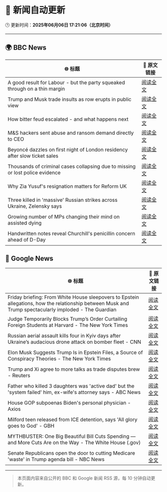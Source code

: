# 🧠 新闻自动更新

🕒 更新时间：**2025年06月06日 17:21:06（北京时间）**

---

## 🌍 BBC News

| 🌐 标题 | 🔗 原文链接 |
|--------|-------------|
| A good result for Labour - but the party squeaked through on a thin margin | [阅读全文](https://www.bbc.com/news/articles/cvgqzdl8lxyo) |
| Trump and Musk trade insults as row erupts in public view | [阅读全文](https://www.bbc.com/news/articles/c5yg98rl717o) |
| How bitter feud escalated - and what happens next | [阅读全文](https://www.bbc.com/news/articles/c3wd2215q08o) |
| M&S hackers sent abuse and ransom demand directly to CEO | [阅读全文](https://www.bbc.com/news/articles/cr58pqjlnjlo) |
| Beyoncé dazzles on first night of London residency after slow ticket sales | [阅读全文](https://www.bbc.com/news/articles/cvgvlxk01gvo) |
| Thousands of criminal cases collapsing due to missing or lost police evidence | [阅读全文](https://www.bbc.com/news/articles/c3e5289d3njo) |
| Why Zia Yusuf's resignation matters for Reform UK | [阅读全文](https://www.bbc.com/news/articles/ce80px2gwjzo) |
| Three killed in 'massive' Russian strikes across Ukraine, Zelensky says | [阅读全文](https://www.bbc.com/news/articles/cvg7zy1jq7no) |
| Growing number of MPs changing their mind on assisted dying | [阅读全文](https://www.bbc.com/news/articles/c2lk21x800yo) |
| Handwritten notes reveal Churchill's penicillin concern ahead of D-Day | [阅读全文](https://www.bbc.com/news/articles/cj09v52l8v4o) |

## 📰 Google News

| 🌐 标题 | 🔗 原文链接 |
|--------|-------------|
| Friday briefing: From White House sleepovers to Epstein allegations, how the relationship between Musk and Trump spectacularly imploded - The Guardian | [阅读全文](https://news.google.com/rss/articles/CBMimwFBVV95cUxNRXJHdVJ0SDhwWjh3Qnhicng2cFdGZTdkVWdDdDJZWDRJSTdURnJZWDFLaHNZY3llT2FMNFBvU2FEOXVFNVJGZk5UMGlxZ0VFQlBZNEdDeUVIOS1veWNMazhFWk5OS0UyVFBIMXMyYlpfeDVjeTRhX1RoNVpPeUdtaUE2QkZ4UmpTUkVHaENmY0VvWS0yOUQ3WUFKUQ?oc=5) |
| Judge Temporarily Blocks Trump’s Order Curtailing Foreign Students at Harvard - The New York Times | [阅读全文](https://news.google.com/rss/articles/CBMikgFBVV95cUxNMnFzdl94UWkycWJMY2NieHBwUlZRdFdjMjlBNW8wc3dxaXhNSkFsNTlSZzcxWWtRS1kzU1VhaVdRMlBNaUZQZVVTZEwxeWRiXzE2dnN3Xy1GYXQtYXBFMnNPYlN4X0NSclJ4Z2hpUVNaalFSOUxPNXQ4TmU4LVRMMlhual9YaHpMZTh6bklqcDQ2dw?oc=5) |
| Russian aerial assault kills four in Kyiv days after Ukraine’s audacious drone attack on bomber fleet - CNN | [阅读全文](https://news.google.com/rss/articles/CBMimwFBVV95cUxNWFpFTWRFdWlsWDhjRUFSODgxZkpMT0RQOWNidm93UGhnN3pzOGlqeWp3MDE5U3VpS24ydlpGQ0lYei1FdzlNOWFNWFNEMlFlNGxBODgxNlA3ckxhWkRNenFfU3VyWFdfNENWQWJ5MjBjWi14YjRsVTNFRHNBOXEySEJiVGtIQ2JYOVdFdVRKeXNGaWRHNFgxcjdsa9IBoAFBVV95cUxQWFYwenNlM0NoelFMdW1wVmo4OENOUWVkMGV2dkhCV2tnTjFwMzdOclVaUmtyNDdKR3ZPdmdBNkplRDZURlZZUmg0Y3N3dDlUVWgxNjYtMS1YZ21yN2FkSVBreXl0V1J2eVpxZ1BJVVoyTFBqY0F1SUpwNXhFdVZVUm1pd21hcFc5OV9HWjY5bHh0Mm1JR0tYWWozeVVLMzBP?oc=5) |
| Elon Musk Suggests Trump Is in Epstein Files, a Source of Conspiracy Theories - The New York Times | [阅读全文](https://news.google.com/rss/articles/CBMifEFVX3lxTE1YT2cwX2xIX2x6ZW10a1lpcTVySzQtNEhjVEM3dW1Ca094bENpVEliZXJPb3lYZGxlN1pvUjZ2X2pEMmRDR0NTZThseHdIaUhFWWlIVG0yc0Q4dzdTemdMdWFDOWZ6US1iSS0xcmZsVkxKRHJ2WWIwWElPTnc?oc=5) |
| Trump and Xi agree to more talks as trade disputes brew - Reuters | [阅读全文](https://news.google.com/rss/articles/CBMihgFBVV95cUxQRmRBRGdzWEY2MC1HZnVJaGExLWgzSWNCT1FBeENZUnRxbkxYTTVUR1M4S2dxWEVoOURQX1FHbTluc3gyV3ZLZ3o2cHpLb203OUZUbDJrdG1FdzRrOFdDR2haU2d1enkzVDVnMFVNc05ZS2h0XzFxRTlIS0NwMXkxWG1xQ1lmUQ?oc=5) |
| Father who killed 3 daughters was 'active dad' but the 'system failed' him, ex-wife's attorney says - ABC News | [阅读全文](https://news.google.com/rss/articles/CBMimwFBVV95cUxQOUtneTdzN1V4NzRCWlU0U2lHdTNLb2FTWmdLY0dJd0VzaC1LR0c5bTJXcGZ5Ti10by1VNmFIbFNhNlpEVWZGaG1XSHJGbFNqb3Zmd1d4cVk2Sm5WbFFJMDdhWUpGUkcxNUtNT2dmZkxLZS12RllLU1pXZjM2TFRUMzRSUEpUMFZRSU9BSXdXdGdBWmdPdEt1amJjQdIBoAFBVV95cUxOd01PdEJwcjRvWG5pcWtXYTl3azFqaTZmbHNqX2k0S0hlUGhRcWluSHRvcjQtcXZMbmIyaWVVMzZfV1B4QjBQV2R5WURxS042eE9NOEgxNGVOb2tSODd5UERiZHgxUUxEemk2ZVJ6LWNMLTExdHR4eXJPUzBKazF4MzFfalRLUE1FZXZ3Z3E0RFBxczlSdGdLcmpMTlJrSzda?oc=5) |
| House GOP subpoenas Biden's personal physician - Axios | [阅读全文](https://news.google.com/rss/articles/CBMifkFVX3lxTE9YWUNJMGZnSjdUUkF6QThTM2F3SENYZDYyZXAxT1FORFFvUV8yUHg3NXlBMDdFaE5jZ2ZJWHQyT3NSS1o0aklCcWlsOFB2RUQ0ZEthR1hGQjNfNjJ0Q1dSZ2UxR2FhVkdvOEtJd2tMaEtJVGdvQkFlLWRsU044Zw?oc=5) |
| Milford teen released from ICE detention, says 'All glory goes to God' - GBH | [阅读全文](https://news.google.com/rss/articles/CBMiiwFBVV95cUxOQzcySnA5dGE3SlN6dTZXMkQ2czlTMmlEZFhxVW9OWE9hY2d2dGkwYzJaUV83NDhZRmMzT3N3Nmthc3lQUkh0ZUhwQnhMalZpdlNfM2podEZmZnU2UU5WWGItSlJIXzhwbGRqS0dLZi1NUVpFWmdiQTN0MHpvekhEYlVRU0g4WkwzeGZF?oc=5) |
| MYTHBUSTER: One Big Beautiful Bill Cuts Spending — and More Cuts Are on the Way - The White House (.gov) | [阅读全文](https://news.google.com/rss/articles/CBMivgFBVV95cUxQcWxnRjE2aTRWWXBTZWlwaERlUDBjRVBzY1RuUGJtNnozcXVid3J3SEc5WGdPNEVvWGdlSVlWeXB3Z1ZPMU1YNnBqeVJZX2tnakVteXJWRzU5eVpqTzFkbjVIZVFNOTdtSHh2S0haczRqRXF3S0VpbkVDa29qb3JoN2NqVkJ2cGFaUEgtZUNCUVNhd2JMUTFzRjQxd2s4ay1uTnJFYWozRUNZTko1X1BPTHoyTFdmTl9NazlzVU1R?oc=5) |
| Senate Republicans open the door to cutting Medicare 'waste' in Trump agenda bill - NBC News | [阅读全文](https://news.google.com/rss/articles/CBMivwFBVV95cUxQaTdDZ3FVaXhiaUd6RDk1eE5RYWFqSFB1MTd4bjVHdHBITHVnek84aGFGRl8ybTVWMWJsV21PV3hsUGtFM3cxYlVlbjhGR3R4b3FhZGM2QTIxZFNjRzJELTNfSFBpNkplMmR6WVl6RzhIWUxrR0JrOHlxa0FtczQ2YkhwZ0w5VTRGOTFfVExIdU1HTVhqY0RJemRqR2JfbnNMMHl2SHlLVGszblQ0X0VvMVA2andPN01PenptaTFrZ9IBVkFVX3lxTFBMa0p4RUNERnRzVGRsa1oxeFlNQm9SRVZGRlFKUTZHQXF1OExtX1d0UGVsNjNZcWsxMEVyRWdnS0taQjBndjRPV0lnb3RHQU82NG5yMWZn?oc=5) |

---
> 本页面内容来自公开的 BBC 和 Google 新闻 RSS 源，每 10 分钟自动更新。